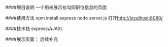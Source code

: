####项目说明
一个用来展示拉勾网职位信息的页面

####使用方法
npm install express
node server.js
打开[http://localhost:8080/](http://localhost:8080/)

####技术栈
express\AJAX\

####展示页面：
后续补充